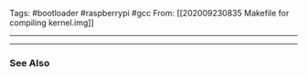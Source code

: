 Tags: #bootloader #raspberrypi #gcc 
From: [[202009230835 Makefile for compiling kernel.img]]

---


---
### See Also

